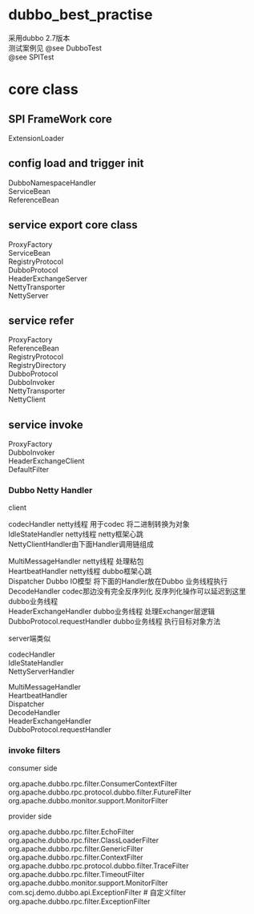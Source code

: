 # dubbo_best_practise
采用dubbo 2.7版本  
测试案例见
@see  DubboTest  
@see  SPITest

# core class
## SPI FrameWork core 
ExtensionLoader

## config load and trigger init  
DubboNamespaceHandler  
ServiceBean  
ReferenceBean  

## service export core class
ProxyFactory  
ServiceBean  
RegistryProtocol   
DubboProtocol  
HeaderExchangeServer  
NettyTransporter  
NettyServer  

## service refer 
ProxyFactory  
ReferenceBean  
RegistryProtocol  
RegistryDirectory  
DubboProtocol  
DubboInvoker  
NettyTransporter  
NettyClient  


## service invoke
ProxyFactory  
DubboInvoker  
HeaderExchangeClient  
DefaultFilter  


### Dubbo Netty Handler
client  

codecHandler netty线程 用于codec 将二进制转换为对象  
IdleStateHandler netty线程  netty框架心跳  
NettyClientHandler由下面Handler调用链组成  

MultiMessageHandler netty线程 处理粘包  
HeartbeatHandler netty线程 dubbo框架心跳  
Dispatcher    Dubbo IO模型 将下面的Handler放在Dubbo 业务线程执行  
DecodeHandler codec那边没有完全反序列化 反序列化操作可以延迟到这里 dubbo业务线程  
HeaderExchangeHandler dubbo业务线程 处理Exchanger层逻辑  
DubboProtocol.requestHandler dubbo业务线程  执行目标对象方法

server端类似  

codecHandler  
IdleStateHandler  
NettyServerHandler  

MultiMessageHandler  
HeartbeatHandler  
Dispatcher  
DecodeHandler  
HeaderExchangeHandler  
DubboProtocol.requestHandler  

### invoke filters
consumer side  

org.apache.dubbo.rpc.filter.ConsumerContextFilter  
org.apache.dubbo.rpc.protocol.dubbo.filter.FutureFilter  
org.apache.dubbo.monitor.support.MonitorFilter  


provider side

org.apache.dubbo.rpc.filter.EchoFilter  
org.apache.dubbo.rpc.filter.ClassLoaderFilter  
org.apache.dubbo.rpc.filter.GenericFilter  
org.apache.dubbo.rpc.filter.ContextFilter  
org.apache.dubbo.rpc.protocol.dubbo.filter.TraceFilter  
org.apache.dubbo.rpc.filter.TimeoutFilter  
org.apache.dubbo.monitor.support.MonitorFilter  
com.scj.demo.dubbo.api.ExceptionFilter # 自定义filter  
org.apache.dubbo.rpc.filter.ExceptionFilter  